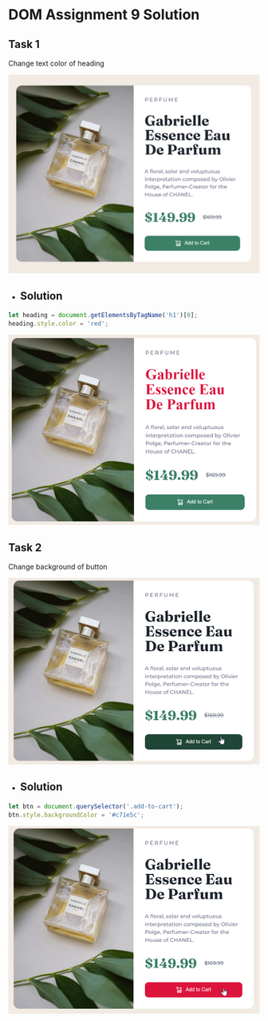 # DOM Assignment 9 Solution

## Task 1

Change text color of heading

![Task 1](./ass9.1-before.png)

- ## Solution

```js
let heading = document.getElementsByTagName('h1')[0];
heading.style.color = 'red';
```
![Solution](./ass9.1-after.png)

## Task 2

Change background of button

![Task 2](./ass9.2-before.png)

- ## Solution

```js
let btn = document.querySelector('.add-to-cart');
btn.style.backgroundColor = '#c71e5c';
```

![Solution](./ass9.2-after.png)


